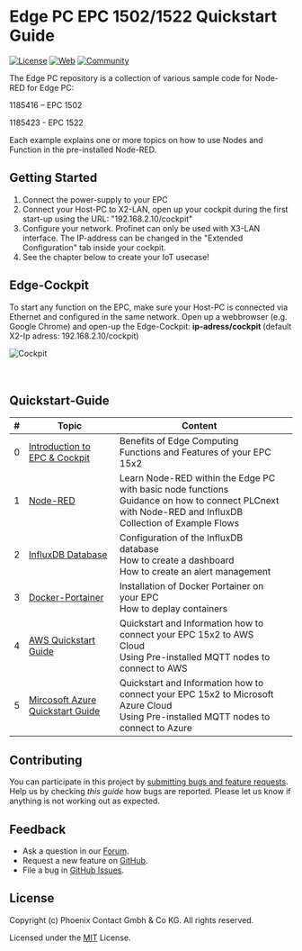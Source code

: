 # Edge PC EPC 1502/1522 Quickstart Guide

[![License](https://img.shields.io/badge/license-MIT-blue.svg)](LICENSE)
[![Web](https://img.shields.io/badge/PLCnext-Website-blue.svg)](https://www.phoenixcontact.com/plcnext)
[![Community](https://img.shields.io/badge/PLCnext-Community-blue.svg)](https://www.plcnext-community.net)

The Edge PC repository is a collection of various sample code for Node-RED for Edge PC:

1185416 – EPC 1502 

1185423 -  EPC 1522 

Each example explains one or more topics on how to use Nodes and Function in the pre-installed Node-RED.

## Getting Started

1. Connect the power-supply to your EPC
2. Connect your Host-PC to X2-LAN, open up your cockpit during the first start-up using the URL: "192.168.2.10/cockpit"
3. Configure your network. Profinet can only be used with X3-LAN interface.
   The IP-address can be changed in the "Extended Configuration" tab inside your cockpit.
4. See the chapter below to create your IoT usecase!

## Edge-Cockpit
To start any function on the EPC, make sure your Host-PC is connected via Ethernet and configured in the same network.
Open up a webbrowser (e.g. Google Chrome) and open-up the Edge-Cockpit:
<b>ip-adress/cockpit </b>
(default X2-Ip adress: 192.168.2.10/cockpit) <br>

![Cockpit](images/00_CockpitS.jpg) <br>
<br>
<br>
## Quickstart-Guide

|   #  |  Topic   |  Content   |     |
| --- | --- | --- | --- |
| 0 | [Introduction to EPC & Cockpit](99_EPC15x2_Introduction.md) | Benefits of Edge Computing <br> Functions and Features of your EPC 15x2 |
|   1  |  [Node-RED](07_Node-RED_HowTo.md)   |  Learn Node-RED within the Edge PC with basic node functions <br> Guidance on how to connect PLCnext with Node-RED and InfluxDB  <br> Collection of Example Flows   | 
|  2   | [InfluxDB Database](09_InfluxDB.md)    | Configuration of the InfluxDB database <br> How to create a dashboard <br> How to create an alert management  |
|  3   | [Docker-Portainer](08_DockerPortainer.md)    | Installation of Docker Portainer on your EPC <br> How to deplay containers  | 
|  4   | [AWS Quickstart Guide](10_AWS_QuickstartGuide.md)    | Quickstart and Information how to connect your EPC 15x2 to AWS Cloud <br> Using Pre-installed MQTT nodes to connect to AWS  | 
|  5   | [Mircosoft Azure Quickstart Guide](11_Azure_QuickstartGuide.md)    | Quickstart and Information how to connect your EPC 15x2 to Microsoft Azure Cloud <br> Using Pre-installed MQTT nodes to connect to Azure  | 

## Contributing

You can participate in this project by [submitting bugs and feature requests](https://github.com/PLCnext/OSSTemplate/issues). Help us by checking *this guide* how bugs are reported.
Please let us know if anything is not working out as expected.

## Feedback

* Ask a question in our [Forum](https://www.plcnext-community.net/index.php?option=com_easydiscuss&view=categories&Itemid=221&lang=en).
* Request a new feature on [GitHub](CONTRIBUTING.md).
* File a bug in [GitHub Issues](https://github.com/PLCnext/CSharpSamples/issues).

## License

Copyright (c) Phoenix Contact Gmbh & Co KG. All rights reserved.

Licensed under the [MIT](LICENSE) License.